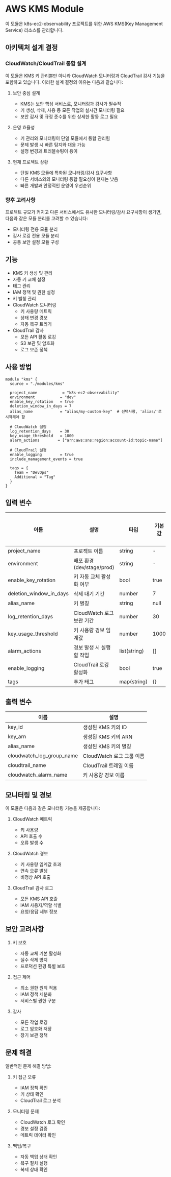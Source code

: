 # AWS KMS Module

이 모듈은 k8s-ec2-observability 프로젝트를 위한 AWS KMS(Key Management Service) 리소스를 관리합니다.

## 아키텍처 설계 결정

### CloudWatch/CloudTrail 통합 설계

이 모듈은 KMS 키 관리뿐만 아니라 CloudWatch 모니터링과 CloudTrail 감사 기능을 포함하고 있습니다. 이러한 설계 결정의 이유는 다음과 같습니다:

1. 보안 중심 설계
   - KMS는 보안 핵심 서비스로, 모니터링과 감사가 필수적
   - 키 생성, 삭제, 사용 등 모든 작업의 실시간 모니터링 필요
   - 보안 감사 및 규정 준수를 위한 상세한 활동 로그 필요

2. 운영 효율성
   - 키 관리와 모니터링이 단일 모듈에서 통합 관리됨
   - 문제 발생 시 빠른 탐지와 대응 가능
   - 설정 변경과 트러블슈팅이 용이

3. 현재 프로젝트 상황
   - 단일 KMS 모듈에 특화된 모니터링/감사 요구사항
   - 다른 서비스와의 모니터링 통합 필요성이 현재는 낮음
   - 빠른 개발과 안정적인 운영이 우선순위

### 향후 고려사항

프로젝트 규모가 커지고 다른 서비스에서도 유사한 모니터링/감사 요구사항이 생기면, 다음과 같은 모듈 분리를 고려할 수 있습니다:

- 모니터링 전용 모듈 분리
- 감사 로깅 전용 모듈 분리
- 공통 보안 설정 모듈 구성

## 기능

- KMS 키 생성 및 관리
- 자동 키 교체 설정
- 태그 관리
- IAM 정책 및 권한 설정
- 키 별칭 관리
- CloudWatch 모니터링
  - 키 사용량 메트릭
  - 상태 변경 경보
  - 자동 복구 트리거
- CloudTrail 감사
  - 모든 API 활동 로깅
  - S3 보관 및 암호화
  - 로그 보존 정책

## 사용 방법

```hcl
module "kms" {
  source = "./modules/kms"

  project_name           = "k8s-ec2-observability"
  environment           = "dev"
  enable_key_rotation   = true
  deletion_window_in_days = 7
  alias_name            = "alias/my-custom-key"  # 선택사항, 'alias/'로 시작해야 함

  # CloudWatch 설정
  log_retention_days    = 30
  key_usage_threshold   = 1000
  alarm_actions        = ["arn:aws:sns:region:account-id:topic-name"]

  # CloudTrail 설정
  enable_logging        = true
  include_management_events = true

  tags = {
    Team = "DevOps"
    Additional = "Tag"
  }
}
```

## 입력 변수

| 이름 | 설명 | 타입 | 기본값 | 필수 여부 |
|------|------|------|--------|-----------|
| project_name | 프로젝트 이름 | string | - | yes |
| environment | 배포 환경 (dev/stage/prod) | string | - | yes |
| enable_key_rotation | 키 자동 교체 활성화 여부 | bool | true | no |
| deletion_window_in_days | 삭제 대기 기간 | number | 7 | no |
| alias_name | 키 별칭 | string | null | no |
| log_retention_days | CloudWatch 로그 보관 기간 | number | 30 | no |
| key_usage_threshold | 키 사용량 경보 임계값 | number | 1000 | no |
| alarm_actions | 경보 발생 시 실행할 작업 | list(string) | [] | no |
| enable_logging | CloudTrail 로깅 활성화 | bool | true | no |
| tags | 추가 태그 | map(string) | {} | no |

## 출력 변수

| 이름 | 설명 |
|------|------|
| key_id | 생성된 KMS 키의 ID |
| key_arn | 생성된 KMS 키의 ARN |
| alias_name | 생성된 KMS 키의 별칭 |
| cloudwatch_log_group_name | CloudWatch 로그 그룹 이름 |
| cloudtrail_name | CloudTrail 트레일 이름 |
| cloudwatch_alarm_name | 키 사용량 경보 이름 |

## 모니터링 및 경보

이 모듈은 다음과 같은 모니터링 기능을 제공합니다:

1. CloudWatch 메트릭
   - 키 사용량
   - API 호출 수
   - 오류 발생 수

2. CloudWatch 경보
   - 키 사용량 임계값 초과
   - 연속 오류 발생
   - 비정상 API 호출

3. CloudTrail 감사 로그
   - 모든 KMS API 호출
   - IAM 사용자/역할 식별
   - 요청/응답 세부 정보

## 보안 고려사항

1. 키 보호
   - 자동 교체 기본 활성화
   - 실수 삭제 방지
   - 프로덕션 환경 특별 보호

2. 접근 제어
   - 최소 권한 원칙 적용
   - IAM 정책 세분화
   - 서비스별 권한 구분

3. 감사
   - 모든 작업 로깅
   - 로그 암호화 저장
   - 장기 보관 정책

## 문제 해결

일반적인 문제 해결 방법:

1. 키 접근 오류
   - IAM 정책 확인
   - 키 상태 확인
   - CloudTrail 로그 분석

2. 모니터링 문제
   - CloudWatch 로그 확인
   - 경보 설정 검증
   - 메트릭 데이터 확인

3. 백업/복구
   - 자동 백업 상태 확인
   - 복구 절차 실행
   - 복제 상태 확인 